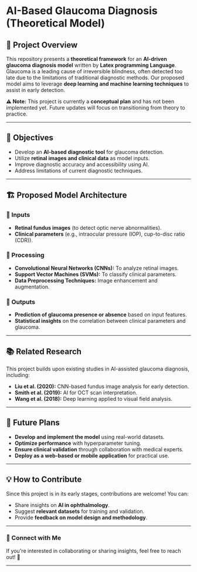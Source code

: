 # AI-Based Glaucoma Diagnosis (Theoretical Model)

## 📌 Project Overview
This repository presents a **theoretical framework** for an **AI-driven glaucoma diagnosis model** written by **Latex programming Language**. Glaucoma is a leading cause of irreversible blindness, often detected too late due to the limitations of traditional diagnostic methods. Our proposed model aims to leverage **deep learning and machine learning techniques** to assist in early detection.

**⚠️ Note:** This project is currently a **conceptual plan** and has not been implemented yet. Future updates will focus on transitioning from theory to practice.

---

## 🎯 Objectives
- Develop an **AI-based diagnostic tool** for glaucoma detection.
- Utilize **retinal images and clinical data** as model inputs.
- Improve diagnostic accuracy and accessibility using AI.
- Address limitations of current diagnostic techniques.

---

## 🏗️ Proposed Model Architecture

### **🔹 Inputs**
- **Retinal fundus images** (to detect optic nerve abnormalities).
- **Clinical parameters** (e.g., intraocular pressure (IOP), cup-to-disc ratio (CDR)).

### **🔹 Processing**
- **Convolutional Neural Networks (CNNs):** To analyze retinal images.
- **Support Vector Machines (SVMs):** To classify clinical parameters.
- **Data Preprocessing Techniques:** Image enhancement and augmentation.

### **🔹 Outputs**
- **Prediction of glaucoma presence or absence** based on input features.
- **Statistical insights** on the correlation between clinical parameters and glaucoma.

---

## 📚 Related Research
This project builds upon existing studies in AI-assisted glaucoma diagnosis, including:
- **Liu et al. (2020):** CNN-based fundus image analysis for early detection.
- **Smith et al. (2019):** AI for OCT scan interpretation.
- **Wang et al. (2018):** Deep learning applied to visual field analysis.

---

## 🚀 Future Plans
- **Develop and implement the model** using real-world datasets.
- **Optimize performance** with hyperparameter tuning.
- **Ensure clinical validation** through collaboration with medical experts.
- **Deploy as a web-based or mobile application** for practical use.

---

## 💡 How to Contribute
Since this project is in its early stages, contributions are welcome! You can:
- Share insights on **AI in ophthalmology**.
- Suggest **relevant datasets** for training and validation.
- Provide **feedback on model design and methodology**.

---

### 🔗 Connect with Me
If you're interested in collaborating or sharing insights, feel free to reach out! 🚀  

---

